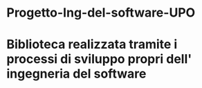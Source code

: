 # Progetto-Ing-del-software-UPO
# Biblioteca realizzata tramite i processi di sviluppo propri dell' ingegneria del software
